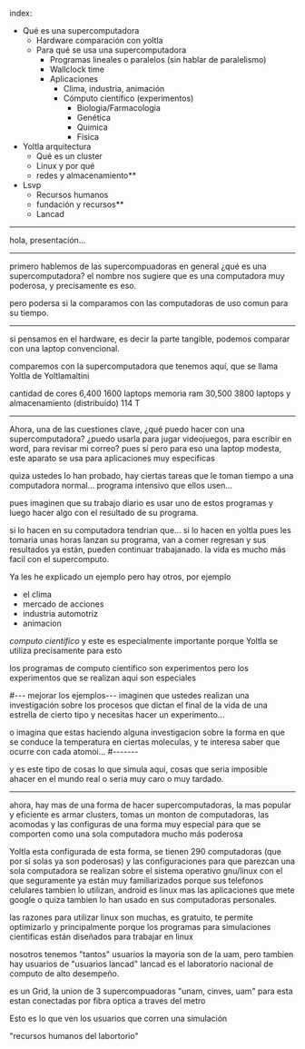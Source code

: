 index:

* Qué es una supercomputadora
	- Hardware comparación con yoltla
	- Para qué se usa una supercomputadora
		+ Programas lineales o paralelos (sin  hablar de paralelismo)
		+ Wallclock time
		+ Aplicaciones
			- Clima, industria, animación
			- Cómputo científico (experimentos)
				+ Biologia/Farmacologia
				+ Genética
				+ Quimica
				+ Fisica
* Yoltla arquitectura
	- Qué es un cluster
	- Linux y por qué
	- redes y almacenamiento**
* Lsvp
	- Recursos humanos
	- fundación y recursos**
	- Lancad


------------------------------------------------------------------------------------
hola, presentación...

----
primero  hablemos de las supercompuadoras en general
 ¿qué es una supercomputadora?
el nombre nos sugiere que
es una computadora muy poderosa, y precisamente es eso.

pero  podersa si la comparamos con las
computadoras de uso comun para su tiempo.

---
si pensamos en el hardware, es decir la parte tangible, podemos comparar con
una laptop convencional.

comparemos con la supercomputadora que tenemos aquí, que se llama Yoltla de Yoltlamaltini

 cantidad de cores 6,400 1600 laptops
 memoria ram  30,500  3800 laptops
 y almacenamiento (distribuido) 114 T

-----
Ahora, una de las cuestiones clave, ¿qué puedo hacer con una supercomputadora?
¿puedo usarla para jugar videojuegos, para escribir en word, para revisar mi correo?
pues sí pero para eso una laptop modesta, este aparato se usa para aplicaciones muy especificas

quiza ustedes lo han probado, hay ciertas tareas que le toman tiempo a una computadora normal...
programa intensivo que ellos usen...

pues imaginen que su trabajo diario  es usar uno de estos programas
y luego hacer algo con el resultado de su programa.

si lo hacen en su computadora tendrian que...
si lo hacen en yoltla pues les tomaria unas horas lanzan su programa, van a comer
regresan y sus resultados ya están, pueden continuar trabajanado.
la vida es mucho más facil con el supercomputo.


Ya les he explicado un ejemplo pero hay otros, por ejemplo

* el clima
* mercado de acciones
* industria automotriz
* animacion

*computo cientifico* y este es especialmente importante porque Yoltla se utiliza precisamente para esto

los programas de computo cientifico son experimentos
pero los experimentos que se realizan aqui son especiales

#--- mejorar los ejemplos---
imaginen que ustedes realizan una investigación sobre los procesos que dictan
el final de la vida de una estrella de cierto tipo
y necesitas hacer un experimento...

o imagina que estas haciendo alguna investigacion sobre la forma en que se conduce
la temperatura en ciertas moleculas, y te interesa saber que ocurre con cada atomoi...
#-------

y es este tipo de cosas lo que simula aqui, cosas que seria imposible ahacer en el mundo real o seria muy caro o muy tardado.

----
ahora, hay mas de una forma de hacer supercomputadoras, la mas popular y eficiente
es armar clusters, tomas un monton de computadoras, las acomodas y las configuras de una
forma muy especial para que se comporten como una sola computadora mucho más poderosa

Yoltla esta configurada de esta forma, se tienen 290 computadoras (que por sí solas ya son poderosas)
y las configuraciones para que parezcan una sola computadora se realizan sobre el sistema operativo
gnu/linux
con el que seguramente ya están muy familiarizados porque sus telefonos celulares
tambien lo utilizan, android es linux mas las aplicaciones que mete google
o quiza tambien lo han usado en sus computadoras personales.

las razones para utilizar linux son muchas, es gratuito, te permite optimizarlo y principalmente porque
los programas para simulaciones cientificas están diseñados para trabajar en linux

nosotros tenemos "tantos" usuarios  la mayoria son de la uam, pero tambien hay usuarios
de "usuarios lancad"
lancad es el laboratorio nacional de computo de alto desempeño.

es un Grid, la union de 3 supercompuadoras "unam, cinves, uam"
para esta estan conectadas por fibra optica a traves del metro

Esto es lo que ven los usuarios que corren una simulación

"recursos humanos del labortorio"





